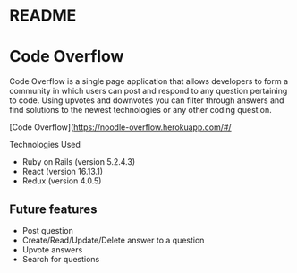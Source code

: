 # README

# Code Overflow
Code Overflow is a single page application that allows developers to form a community in which users can post and respond to any question pertaining to code. Using upvotes and downvotes you can filter through answers and find solutions to the newest technologies or any other coding question. 

[Code Overflow](https://noodle-overflow.herokuapp.com/#/

Technologies Used

* Ruby on Rails (version 5.2.4.3)
* React (version 16.13.1)
* Redux (version 4.0.5)


## Future features

* Post question
* Create/Read/Update/Delete answer to a question
* Upvote answers 
* Search for questions

